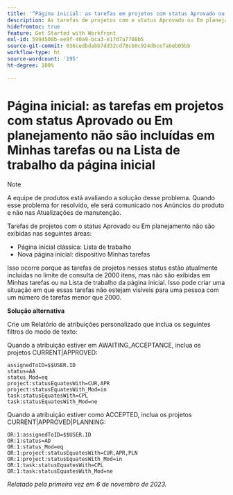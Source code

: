 ```yaml
---
title: '“Página inicial: as tarefas em projetos com status Aprovado ou Em planejamento não são incluídas em Minhas tarefas ou na Lista de trabalho da página inicial”'
description: As tarefas de projetos com o status Aprovado ou Em planejamento não são exibidas na Página inicial. Uma solução alternativa está disponível.
hidefromtoc: true
feature: Get Started with Workfront
exl-id: 5994508b-ee9f-40a9-bca3-e17d7a7708b5
source-git-commit: 036cedbdabb7dd32cd78cb0c924dbcefabeb05bb
workflow-type: ht
source-wordcount: '195'
ht-degree: 100%

---
```


# Página inicial: as tarefas em projetos com status Aprovado ou Em planejamento não são incluídas em Minhas tarefas ou na Lista de trabalho da página inicial

>[!NOTE]
>
>A equipe de produtos está avaliando a solução desse problema. Quando esse problema for resolvido, ele será comunicado nos Anúncios do produto e não nas Atualizações de manutenção.

Tarefas de projetos com o status Aprovado ou Em planejamento não são exibidas nas seguintes áreas:

* Página inicial clássica: Lista de trabalho
* Nova página inicial: dispositivo Minhas tarefas

Isso ocorre porque as tarefas de projetos nesses status estão atualmente incluídas no limite de consulta de 2000 itens, mas não são exibidas em Minhas tarefas ou na Lista de trabalho da página inicial. Isso pode criar uma situação em que essas tarefas não estejam visíveis para uma pessoa com um número de tarefas menor que 2000.

**Solução alternativa**

Crie um Relatório de atribuições personalizado que inclua os seguintes filtros do modo de texto:

Quando a atribuição estiver em AWAITING_ACCEPTANCE, inclua os projetos CURRENT|APPROVED:

```
assignedToID=$$USER.ID
status=AA
status_Mod=eq
project:statusEquatesWith=CUR,APR
project:statusEquatesWith_Mod=in
task:statusEquatesWith=CPL
task:statusEquatesWith_Mod=ne
```

Quando a atribuição estiver como ACCEPTED, inclua os projetos CURRENT|APPROVED|PLANNING:

```
OR:1:assignedToID=$$USER.ID
OR:1:status=AD
OR:1:status_Mod=eq
OR:1:project:statusEquatesWith=CUR,APR,PLN
OR:1:project:statusEquatesWith_Mod=in
OR:1:task:statusEquatesWith=CPL
OR:1:task:statusEquatesWith_Mod=ne
```

_Relatado pela primeira vez em 6 de novembro de 2023._
